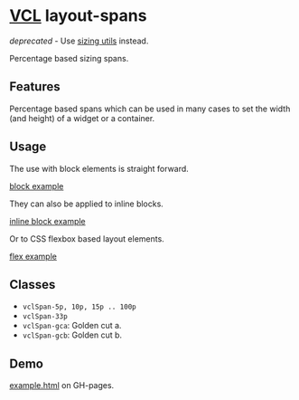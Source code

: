 # [VCL](https://vcl.github.io/) layout-spans

*deprecated* - Use [sizing utils](#utils) instead.

Percentage based sizing spans.

## Features

Percentage based spans which can be used in many cases to set the
width (and height) of a widget or a container.

## Usage

The use with block elements is straight forward.

[block example](/demo/example-block.html)

They can also be applied to inline blocks.

[inline block example](/demo/example-inline-block.html)

Or to CSS flexbox based layout elements.

[flex example](/demo/example-flex.html)

## Classes

- `vclSpan-5p, 10p, 15p .. 100p`
- `vclSpan-33p`
- `vclSpan-gca`: Golden cut a.
- `vclSpan-gcb`: Golden cut b.

## Demo

[example.html](/demo/example.html) on GH-pages.
